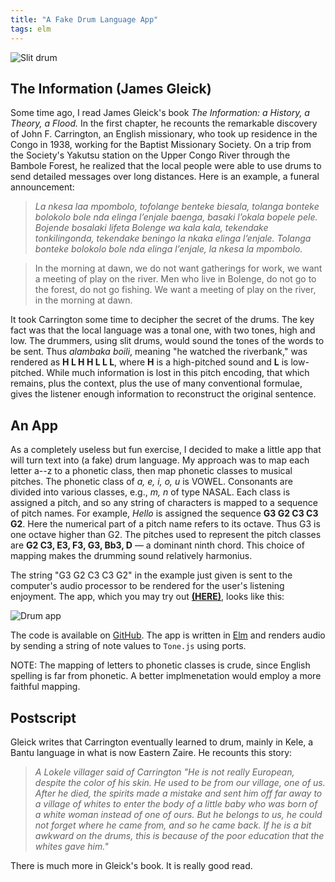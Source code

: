 ```yaml
---
title: "A Fake Drum Language App"
tags: elm
---
```


![Slit drum](http://noteimages.s3.amazonaws.com/jim_images/slit-drums.png)

## The Information (James Gleick)

Some time ago, I read James Gleick's book *The Information: a History,
a Theory, a Flood.*  In the first chapter, he recounts the remarkable
discovery of John F. Carrington, an English missionary, who took up
residence in the Congo in 1938, working for the Baptist Missionary Society.
On a trip from the Society's Yakutsu station on the Upper Congo River
through the Bambole Forest, he realized that the local people were able to
use drums to send detailed messages over long distances.  Here
is an example, a funeral announcement:

> _La nkesa laa mpombolo, tofolange benteke biesala, tolanga bonteke bolokolo bole nda elinga l’enjale baenga, basaki l’okala bopele pele. Bojende bosalaki lifeta Bolenge wa kala kala, tekendake tonkilingonda, tekendake beningo la nkaka elinga l’enjale. Tolanga bonteke bolokolo bole nda elinga l’enjale, la nkesa la mpombolo._

> In the morning at dawn, we do not want gatherings for work, we want a meeting of play on the river. Men who live in Bolenge, do not go to the forest, do not go fishing. We want a meeting of play on the river, in the morning at dawn.

It took Carrington some time to decipher the secret of the drums.  The key
fact was that the local language
was a tonal one, with two tones, high and low.  The drummers, using slit drums,
would sound the tones of the words to be sent.  Thus
*alambaka boili*, meaning "he watched the riverbank," was rendered as
**H L H H L L L**, where **H** is a high-pitched sound and **L** is low-pitched.
While much information is lost in this pitch encoding, that which remains,
plus the context, plus the use of many conventional formulae, gives the listener enough
information to reconstruct the original sentence.

## An App

As a completely useless but fun exercise, I decided to make a
little app that will turn text into (a fake) drum language.  My approach
was to map each letter a--z to a phonetic class, then map phonetic
classes to musical pitches.  The phonetic class of *a, e, i, o, u*
is VOWEL.  Consonants are divided into various classes, e.g., *m, n*
of type NASAL.  Each class is assigned a pitch, and so any string of
characters is mapped to a sequence of pitch names.  For example, *Hello*
is assigned the sequence **G3 G2 C3 C3 G2**.  Here the numerical part
of a pitch name refers to its octave.  Thus G3 is one octave higher than G2.
The pitches used to represent the pitch classes are **G2 C3, E3, F3, G3, Bb3, D**
— a dominant ninth chord.  This choice of mapping makes the drumming sound
relatively harmonius.

The string "G3 G2 C3 C3 G2" in the example just given is
sent to the computer's audio processor to be rendered for the
user's listening enjoyment.  The app, which you may try out
**[(HERE)](https://jxxcarlson.github.io/app/drumlanguage.html)**, looks like this:

![Drum app](http://noteimages.s3.amazonaws.com/jim_images/drum_app.png)

The code is available on [GitHub](https://github.com/jxxcarlson/DrumLanguage).
The app is written in [Elm](https://elm-lang.org/) and renders audio
by sending a string of note values to `Tone.js` using ports.

NOTE: The mapping of letters to phonetic classes is crude, since
English spelling is far from phonetic.  A better implmenetation
would employ a more faithful mapping.

## Postscript

Gleick writes that Carrington eventually learned to drum, mainly in Kele, a
Bantu language in what is now Eastern Zaire.  He recounts this story:

> *A Lokele villager said of Carrington "He is not really
European, despite the color of his skin. He used to be from
our village, one of us. After he died, the spirits made a mistake
and sent him off far away to a village of whites to enter the
body of a little baby who was born of a white woman instead
of one of ours. But he belongs to us, he could not forget where
he came from, and so he came back.  If he is a bit awkward on the
drums, this is because of the poor education that the whites gave him."*

There is much more in Gleick's book. It is really good read.
